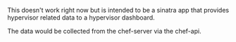 This doesn't work right now but is intended to be a sinatra app that provides hypervisor related data to a hypervisor dashboard.

The data would be collected from the chef-server via the chef-api.
